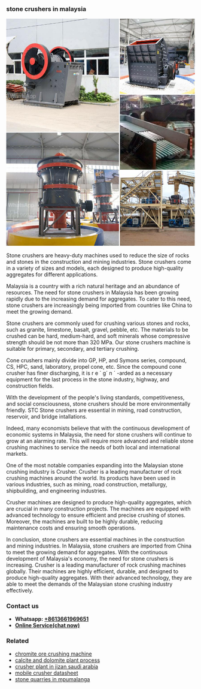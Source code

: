 <h3>stone crushers in malaysia</h3><img src='1708498412.jpg' alt=''><p>Stone crushers are heavy-duty machines used to reduce the size of rocks and stones in the construction and mining industries. Stone crushers come in a variety of sizes and models, each designed to produce high-quality aggregates for different applications.</p><p>Malaysia is a country with a rich natural heritage and an abundance of resources. The need for stone crushers in Malaysia has been growing rapidly due to the increasing demand for aggregates. To cater to this need, stone crushers are increasingly being imported from countries like China to meet the growing demand.</p><p>Stone crushers are commonly used for crushing various stones and rocks, such as granite, limestone, basalt, gravel, pebble, etc. The materials to be crushed can be hard, medium-hard, and soft minerals whose compressive strength should be not more than 320 MPa. Our stone crushers machine is suitable for primary, secondary, and tertiary crushing.</p><p>Cone crushers mainly divide into GP, HP, and Symons series, compound, CS, HPC, sand, laboratory, propel cone, etc. Since the compound cone crusher has finer discharging, it is r e ´ g´ n ´ -arded as a necessary equipment for the last process in the stone industry, highway, and construction fields.</p><p>With the development of the people's living standards, competitiveness, and social consciousness, stone crushers should be more environmentally friendly. STC Stone crushers are essential in mining, road construction, reservoir, and bridge intallations.</p><p>Indeed, many economists believe that with the continuous development of economic systems in Malaysia, the need for stone crushers will continue to grow at an alarming rate. This will require more advanced and reliable stone crushing machines to service the needs of both local and international markets.</p><p>One of the most notable companies expanding into the Malaysian stone crushing industry is Crusher. Crusher is a leading manufacturer of rock crushing machines around the world. Its products have been used in various industries, such as mining, road construction, metallurgy, shipbuilding, and engineering industries.</p><p>Crusher machines are designed to produce high-quality aggregates, which are crucial in many construction projects. The machines are equipped with advanced technology to ensure efficient and precise crushing of stones. Moreover, the machines are built to be highly durable, reducing maintenance costs and ensuring smooth operations.</p><p>In conclusion, stone crushers are essential machines in the construction and mining industries. In Malaysia, stone crushers are imported from China to meet the growing demand for aggregates. With the continuous development of Malaysia's economy, the need for stone crushers is increasing. Crusher is a leading manufacturer of rock crushing machines globally. Their machines are highly efficient, durable, and designed to produce high-quality aggregates. With their advanced technology, they are able to meet the demands of the Malaysian stone crushing industry effectively.</p><h3>Contact us</h3><ul><li><strong>Whatsapp:&nbsp;<a href="https://wa.me/8613661969651">+8613661969651</a></strong></li><li><a href="https://swt.shibang-china.com/?git&amp;zhl&amp;stone crushers in malaysia"><strong>Online Service(chat now)</strong></a></li></ul><h3>Related</h3><ul><li><a href='chromite ore crushing machine.md'>chromite ore crushing machine</a></li><li><a href='calcite and dolomite plant process.md'>calcite and dolomite plant process</a></li><li><a href='crusher plant in jizan saudi arabia.md'>crusher plant in jizan saudi arabia</a></li><li><a href='mobile crusher datasheet.md'>mobile crusher datasheet</a></li><li><a href='stone quarries in mpumalanga.md'>stone quarries in mpumalanga</a></li></ul>